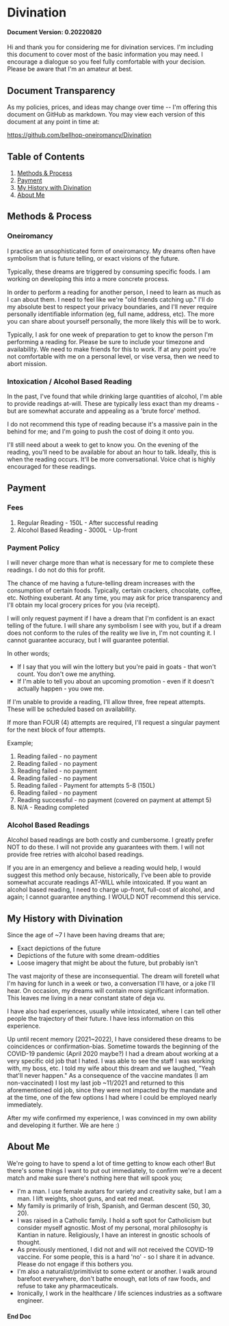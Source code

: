 # Divination
#### Document Version: 0.20220820

Hi and thank you for considering me for divination services. I'm including this document to cover most of the basic information you may need. I encourage a dialogue so you feel fully comfortable with your decision. Please be aware that I'm an amateur at best.

## Document Transparency

As my policies, prices, and ideas may change over time -- I'm offering this document on GitHub as markdown. You may view each version of this document at any point in time at:

https://github.com/bellhop-oneiromancy/Divination

## Table of Contents

1. [Methods & Process](##Methods-&-Process)
2. [Payment](##Payment)
3. [My History with Divination](##My-History-with-Divination)
4. [About Me](##About-Me)

## Methods & Process

### Oneiromancy

I practice an unsophisticated form of oneiromancy. My dreams often have symbolism that is future telling, or exact visions of the future.

Typically, these dreams are triggered by consuming specific foods. I am working on developing this into a more concrete process.

In order to perform a reading for another person, I need to learn as much as I can about them. I need to feel like we're "old friends catching up." I'll do my absolute best to respect your privacy boundaries, and I'll never require personally identifiable information (eg, full name, address, etc). The more you can share about yourself personally, the more likely this will be to work.

Typically, I ask for one week of preparation to get to know the person I'm performing a reading for. Please be sure to include your timezone and availability. We need to make friends for this to work. If at any point you're not comfortable with me on a personal level, or vise versa, then we need to abort mission.

### Intoxication / Alcohol Based Reading

In the past, I've found that while drinking large quantities of alcohol, I'm able to provide readings at-will. These are typically less exact than my dreams - but are somewhat accurate and appealing as a 'brute force' method.

I do not recommend this type of reading because it's a massive pain in the behind for me; and I'm going to push the cost of doing it onto you.

I'll still need about a week to get to know you. On the evening of the reading, you'll need to be available for about an hour to talk. Ideally, this is when the reading occurs. It'll be more conversational. Voice chat is highly encouraged for these readings. 

## Payment

### Fees

1. Regular Reading - 150L - After successful reading
2. Alcohol Based Reading - 3000L - Up-front

### Payment Policy

I will never charge more than what is necessary for me to complete these readings. I do not do this for profit.

The chance of me having a future-telling dream increases with the consumption of certain foods. Typically, certain crackers, chocolate, coffee, etc. Nothing exuberant. At any time, you may ask for price transparency and I'll obtain my local grocery prices for you (via receipt).

I will only request payment if I have a dream that I'm confident is an exact telling of the future. I will share any symbolism I see with you, but if a dream does not conform to the rules of the reality we live in, I'm not counting it. I cannot guarantee accuracy, but I will guarantee potential.

In other words; 
- If I say that you will win the lottery but you're paid in goats - that won't count. You don't owe me anything. 
- If I'm able to tell you about an upcoming promotion - even if it doesn't actually happen - you owe me.

If I'm unable to provide a reading, I'll allow three, free repeat attempts. These will be scheduled based on availability.

If more than FOUR (4) attempts are required, I'll request a singular payment for the next block of four attempts.

Example;
1. Reading failed - no payment
2. Reading failed - no payment
3. Reading failed - no payment
4. Reading failed - no payment
5. Reading failed - Payment for attempts 5-8 (150L)
6. Reading failed - no payment
7. Reading successful - no payment (covered on payment at attempt 5)
8. N/A - Reading completed

### Alcohol Based Readings

Alcohol based readings are both costly and cumbersome. I greatly prefer NOT to do these. I will not provide any guarantees with them. I will not provide free retries with alcohol based readings.

If you are in an emergency and believe a reading would help, I would suggest this method only because, historically, I've been able to provide somewhat accurate readings AT-WILL while intoxicated. If you want an alcohol based reading, I need to charge up-front, full-cost of alcohol, and again; I cannot guarantee anything. I WOULD NOT recommend this service.

## My History with Divination

Since the age of ~7 I have been having dreams that are;

- Exact depictions of the future
- Depictions of the future with some dream-oddities
- Loose imagery that might be about the future, but probably isn't

The vast majority of these are inconsequential. The dream will foretell what I'm having for lunch in a week or two, a conversation I'll have, or a joke I'll hear. On occasion, my dreams will contain more significant information. This leaves me living in a near constant state of deja vu.

I have also had experiences, usually while intoxicated, where I can tell other people the trajectory of their future. I have less information on this experience.

Up until recent memory (2021~2022), I have considered these dreams to be coincidences or confirmation-bias. Sometime towards the beginning of the COVID-19 pandemic (April 2020 maybe?) I had a dream about working at a very specific old job that I hated. I was able to see the staff I was working with, my boss, etc. I told my wife about this dream and we laughed, "Yeah that'll never happen." As a consequence of the vaccine mandates (I am non-vaccinated) I lost my last job ~11/2021 and returned to this aforementioned old job, since they were not impacted by the mandate and at the time, one of the few options I had where I could be employed nearly immediately.

After my wife confirmed my experience, I was convinced in my own ability and developing it further. We are here :)

## About Me

We're going to have to spend a lot of time getting to know each other! But there's some things I want to put out immediately, to confirm we're a decent match and make sure there's nothing here that will spook you;

- I'm a man. I use female avatars for variety and creativity sake, but I am a man. I lift weights, shoot guns, and eat red meat.
- My family is primarily of Irish, Spanish, and German descent (50, 30, 20).
- I was raised in a Catholic family. I hold a soft spot for Catholicism but consider myself agnostic. Most of my personal, moral philosophy is Kantian in nature. Religiously, I have an interest in gnostic schools of thought.
- As previously mentioned, I did not and will not received the COVID-19 vaccine. For some people, this is a hard 'no' - so I share it in advance. Please do not engage if this bothers you.
- I'm also a naturalist/primitivist to some extent or another. I walk around barefoot everywhere, don't bathe enough, eat lots of raw foods, and refuse to take any pharmaceuticals.
- Ironically, I work in the healthcare / life sciences industries as a software engineer.

#### End Doc
